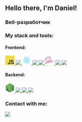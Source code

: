 ## Hello there, I'm Daniel!
### Веб-разработчик

### My stack and tools:

#### Frontend: 

<a href='https://developer.mozilla.org/ru/docs/Web/JavaScript' target='_blank' alt='JavaScript'>
   <img src="https://raw.githubusercontent.com/github/explore/80688e429a7d4ef2fca1e82350fe8e3517d3494d/topics/javascript/javascript.png" height="30">
</a>
<a href='https://www.typescriptlang.org/' target='_blank' alt='TypeScript'>
   <img src="https://iconape.com/wp-content/png_logo_vector/typescript.png" height="30">
</a>
<a href='https://reactjs.org/' target='_blank' alt='React'>
   <img src="https://raw.githubusercontent.com/github/explore/80688e429a7d4ef2fca1e82350fe8e3517d3494d/topics/react/react.png" height="30">
</a>
<a href='https://mobx.js.org/README.html' target='_blank' alt='MobX'>
   <img src="https://brandslogos.com/wp-content/uploads/thumbs/mobx-logo-vector.svg" height="30">
</a>
<a href='https://redux-toolkit.js.org/' target='_blank' alt='Redux'>
   <img src="https://img.icons8.com/color/480/redux.png" height="30">
</a>
<a href='https://sass-lang.com/' target='_blank' alt='Sass'>
   <img src="https://raw.githubusercontent.com/github/explore/80688e429a7d4ef2fca1e82350fe8e3517d3494d/topics/sass/sass.png" height="30">
</a>
<a href='https://getbootstrap.com/' target='_blank' alt='Bootstrap'>
   <img src="https://upload.wikimedia.org/wikipedia/commons/thumb/b/b2/Bootstrap_logo.svg/512px-Bootstrap_logo.svg.png" height="30">
</a>
<a href='https://ant.design/' target='_blank' alt='AntDesign'>
   <img src="https://gw.alipayobjects.com/zos/rmsportal/rlpTLlbMzTNYuZGGCVYM.png" height="30">
</a>



#### Backend: 

<a href='https://www.nodejs.org' target='_blank' alt='NodeJs'>
   <img src="https://raw.githubusercontent.com/github/explore/80688e429a7d4ef2fca1e82350fe8e3517d3494d/topics/nodejs/nodejs.png" height="30">
</a>
<a href='https://expressjs.com/ru/' target='_blank' alt='Express JS'>
   <img src="https://upload.wikimedia.org/wikipedia/commons/6/64/Expressjs.png" height="30">
</a>
<a href='https://sequelize.org/' target='_blank' alt='Sequelize'>
   <img src="https://seeklogo.com/images/S/sequelize-logo-9A5075DB9F-seeklogo.com.png" height="30">
</a>
<a href='https://www.postgresql.org/' target='_blank' alt='PostgreSql'>
   <img src="https://upload.wikimedia.org/wikipedia/commons/thumb/2/29/Postgresql_elephant.svg/640px-Postgresql_elephant.svg.png" height="30">
</a>

### Contact with me: 
<a href='https://t.me/achoavsmysle' target='_blank' alt='Telegram'>
   <img src="https://cdn-icons-png.flaticon.com/512/906/906377.png" height="30">
</a>

